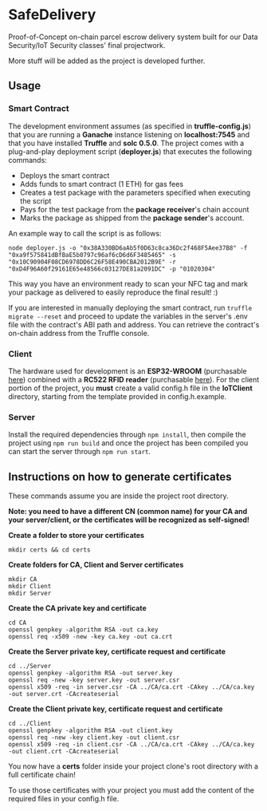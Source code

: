
# SafeDelivery

  

Proof-of-Concept on-chain parcel escrow delivery system built for our Data Security/IoT Security classes' final projectwork.

More stuff will be added as the project is developed further.

  

## Usage


### Smart Contract
The development environment assumes (as specified in **truffle-config.js**) that you are running a **Ganache** instance listening on **localhost:7545** and that you have installed **Truffle** and **solc 0.5.0**.
The project comes with a plug-and-play deployment script (**deployer.js**) that executes the following commands:
- Deploys the smart contract
- Adds funds to smart contract (1 ETH) for gas fees
- Creates a test package with the parameters specified when executing the script
- Pays for the test package from the **package receiver**'s chain account
- Marks the package as shipped from the **package sender**'s account.

An example way to call the script is as follows:
```
node deployer.js -o "0x38A330BD6aAb5f0D63c8ca36Dc2f468F5Aee37B8" -f "0xa9f575841dBfBaE5b0797c96af6cD6d6F3485465" -s "0x10C90904F08CD6978DD6C26F58E490CBA2012B9E" -r "0xD4F96A60f29161E65e48566c03127DE81a2091DC" -p "01020304"
```
This way you have an environment ready to scan your NFC tag and mark your package as delivered to easily reproduce the final result! :)

If you are interested in manually deploying the smart contract,  run `truffle migrate --reset` and proceed to update the variables in the server's .env file with the contract's ABI path and address.
You can retrieve the contract's on-chain address from the Truffle console.
### Client
The hardware used for development is an **ESP32-WROOM** (purchasable [here](https://www.amazon.it/AZDelivery-NodeMCU-Development-Arduino-gratuito/dp/B071P98VTG/)) combined with a **RC522 RFID reader** (purchasable [here](https://www.robotstore.it/Lettore-di-smart-card-contactless-RFID-13-56MHz-Mifare-RC522)).
For the client portion of the project, you **must** create a valid config.h file in the **IoTClient** directory, starting from the template provided in config.h.example.

### Server
Install the required dependencies through `npm install`, then compile the project using `npm run build` and once the project has been compiled you can start the server through `npm run start`.  
## Instructions on how to generate certificates

  

These commands assume you are inside the project root directory.

  

**Note: you need to have a different CN (common name) for your CA and your server/client, or the certificates will be recognized as self-signed!**

  

**Create a folder to store your certificates**

  
    mkdir certs && cd certs
  

**Create folders for CA, Client and Server certificates**

  

    mkdir CA
    mkdir Client
    mkdir Server

  

**Create the CA private key and certificate**

    cd CA
    openssl genpkey -algorithm RSA -out ca.key
    openssl req -x509 -new -key ca.key -out ca.crt

  

**Create the Server private key, certificate request and certificate**

  

    cd ../Server
    openssl genpkey -algorithm RSA -out server.key
    openssl req -new -key server.key -out server.csr
    openssl x509 -req -in server.csr -CA ../CA/ca.crt -CAkey ../CA/ca.key -out server.crt -CAcreateserial

  

**Create the Client private key, certificate request and certificate**

    cd ../Client
    openssl genpkey -algorithm RSA -out client.key
    openssl req -new -key client.key -out client.csr
    openssl x509 -req -in client.csr -CA ../CA/ca.crt -CAkey ../CA/ca.key -out client.crt -CAcreateserial

  

You now have a **certs** folder inside your project clone's root directory with a full certificate chain!

  

To use those certificates with your project you must add the content of the required files in your config.h file.
